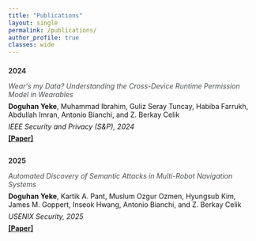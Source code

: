 ```yaml
---
title: "Publications"
layout: single
permalink: /publications/
author_profile: true
classes: wide
---
```


<style>
.page__title {
    color: #494e52 !important;
    font-weight: bold;
}

.page__content {
    font-size: 1em;
}

.publication-year {
    font-size: 1em;
    font-weight: bold;
    margin-top: 1.5em;
    margin-bottom: 1em;
    color: #333;
}

.publication-title {
    font-size: 1em;
    font-style: italic;
    margin-bottom: 0.5em;
    color: #494e52;
}

.publication-conference {
    font-size: 1em;
    font-style: italic;
    margin-bottom: 0.5em;
}

.publication-authors {
    font-size: 1em;
    margin-bottom: 0.5em;
}

.publication-links {
    margin-bottom: 2em;
}

.publication-links a {
    margin-right: 1em;
    font-weight: bold;
}
</style>

<div class="publication-year">2024</div>

<div class="publication-title">
Wear's my Data? Understanding the Cross-Device Runtime Permission Model in Wearables
</div>

<div class="publication-authors">
<strong>Doguhan Yeke</strong>, Muhammad Ibrahim, Guliz Seray Tuncay, Habiba Farrukh, Abdullah Imran, Antonio Bianchi, and Z. Berkay Celik
</div>

<div class="publication-conference">
IEEE Security and Privacy (S&P), 2024
</div>

<div class="publication-links">
<a href="https://research.google/pubs/wears-my-data-understanding-the-cross-device-runtime-permission-model-in-wearables/">[Paper]</a>
</div>

<div class="publication-year">2025</div>

<div class="publication-title">
Automated Discovery of Semantic Attacks in Multi-Robot Navigation Systems
</div>

<div class="publication-authors">
<strong>Doguhan Yeke</strong>, Kartik A. Pant, Muslum Ozgur Ozmen, Hyungsub Kim, James M. Goppert, Inseok Hwang, Antonio Bianchi, and Z. Berkay Celik
</div>

<div class="publication-conference">
USENIX Security, 2025
</div>

<div class="publication-links">
<a href="https://doguhanyeke.github.io/">[Paper]</a>
</div>